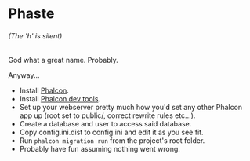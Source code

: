 Phaste
======
###### (The 'h' is silent)

God what a great name. Probably.

Anyway...

* Install [Phalcon](https://phalconphp.com/en/).
* Install [Phalcon dev tools](https://github.com/phalcon/phalcon-devtools).
* Set up your webserver pretty much how you'd set any other Phalcon app up (root set to public/, correct rewrite rules etc...).
* Create a database and user to access said database.
* Copy config.ini.dist to config.ini and edit it as you see fit.
* Run `phalcon migration run` from the project's root folder.
* Probably have fun assuming nothing went wrong.